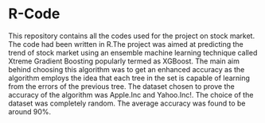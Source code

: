 # R-Code

This repository contains all the codes used for the project on stock market. The code had been written in R.The project was aimed at predicting the trend of stock market using an ensemble machine learning technique called Xtreme Gradient Boosting popularly termed as XGBoost. The main aim behind choosing this algorithm was to get an enhanced accuracy as the algorithm employs the idea that each tree in the set is capable of learning from the errors of the previous tree. The dataset chosen to prove the accuracy of the algorithm was Apple.Inc and Yahoo.Inc!. The choice of the dataset was completely random. The average accuracy was found to be around 90%.
